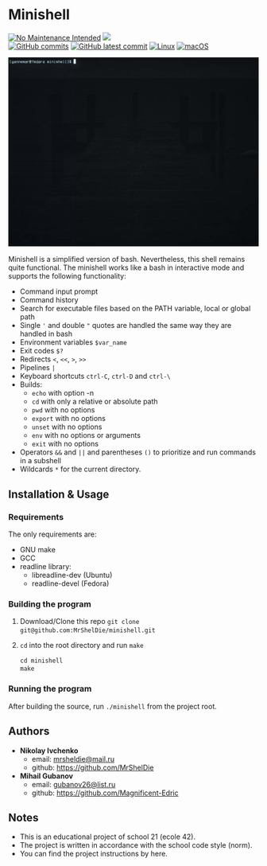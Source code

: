 # Minishell
[![No Maintenance Intended](http://unmaintained.tech/badge.svg)](http://unmaintained.tech/) ![](https://img.shields.io/badge/Education%20Project-%F0%9F%93%96-orange)  
 [![GitHub commits](https://badgen.net/github/commits/MrShelDie/minishell)](https://GitHub.com/MrShelDie/minishell/commit/)  [![GitHub latest commit](https://badgen.net/github/last-commit/MrShelDie/minishell)](https://GitHub.com/MrShelDie/minishell/commit/)
 [![Linux](https://svgshare.com/i/Zhy.svg)](https://svgshare.com/i/Zhy.svg) [![macOS](https://svgshare.com/i/ZjP.svg)](https://svgshare.com/i/ZjP.svg)

![](https://github.com/MrShelDie/minishell/blob/master/demo.gif?raw=true)

Minishell is a simplified version of bash. Nevertheless, this shell remains quite functional.
The minishell works like a bash in interactive mode and supports the following functionality:
- Command input prompt
- Command history
- Search for executable files based on the PATH variable, local or global path
- Single `'` and double `"` quotes are handled the same way they are handled in bash
- Environment variables `$var_name`
- Exit codes `$?`
- Redirects `<`, `<<`, `>`, `>>`
- Pipelines `|`
- Keyboard shortcuts `ctrl-C`, `ctrl-D` and `ctrl-\`
- Builds:
	- `echo` with option -n
	- `cd` with only a relative or absolute path
	- `pwd` with no options
	- `export` with no options
	- `unset` with no options
	- `env` with no options or arguments
	- `exit` with no options
- Operators `&&` and `||` and parentheses `()` to prioritize and run commands in a subshell
- Wildcards `*` for the current directory.

## Installation & Usage

### Requirements
The only requirements are:
- GNU make
- GCC
- readline library:
	- libreadline-dev (Ubuntu)
	- readline-devel (Fedora)

### Building the program

1. Download/Clone this repo
        ```git clone git@github.com:MrShelDie/minishell.git```
        
2. `cd` into the root directory and run `make`
	```
	cd minishell
   make
	```
### Running the program

After building the source, run `./minishell` from the project root.

## Authors

* **Nikolay Ivchenko** 
	* email:  [mrsheldie@mail.ru](mailto:mrsheldie@mail.ru)
	* github: https://github.com/MrShelDie
* **Mihail Gubanov**
	* email: [gubanov26@list.ru](mailto:gubanov26@list.ru)
	* github: https://github.com/Magnificent-Edric 

## Notes

- This is an educational project of school 21 (ecole 42).
- The project is written in accordance with the school code style (<a ref="https://github.com/MrShelDie/minishell/blob/master/en.norm.pdf">norm</a>).
- You can find the project instructions by <a ref="https://github.com/MrShelDie/minishell/blob/master/en.subject.pdf">here</a>.
